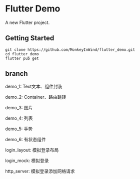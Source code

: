 # Flutter Demo

A new Flutter project.

## Getting Started

```
git clone https://github.com/MonkeyInWind/flutter_demo.git
cd flutter_demo
flutter pub get
```
## branch

demo_1: Text文本、组件封装

demo_2: Container、路由跳转

demo_3: 图片

demo_4: 列表

demo_5: 手势

demo_6: 有状态组件

login_layout: 模拟登录布局

login_mock: 模拟登录

http_server: 模拟登录添加网络请求